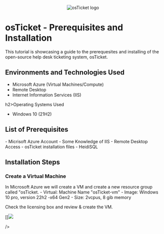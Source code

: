 <p align="center">
<img src="https://i.imgur.com/Clzj7Xs.png" alt="osTicket logo"/>
</p>

<h1>osTicket - Prerequisites and Installation</h1>
This tutorial is showcasing a guide to the prerequesites and installing of the open-source help desk ticketing system, osTicket.<br />

<h2>Environments and Technologies Used</h2>

- Microsoft Azure (Virtual Machines/Compute)
- Remote Desktop
- Internet Information Services (IIS)

h2>Operating Systems Used </h2>

- Windows 10</b> (21H2)

<h2>List of Prerequisites</h2>
- Micrisoft Azure Account
- Some Knowledge of IIS
- Remote Desktop Access
- osTicket installation files
- HeidiSQL

<h2>Installation Steps</h2>
<h3>Create a Virtual Machine</h3>
In Microsoft Azure we will create a VM and create a new resource group called "osTicket.
- Virtual: Machine Name "osTicket-vm"
- Image: Windows 10 pro, version 22h2 -x64 Gen2
- Size: 2vcpus, 8 gib memory

Check the licensing box and review & create the VM.
<p>
[[<img src="[(https://github.com/user-attachments/assets/6ff86484-1495-4bd0-9a56-c41345ebb7fd)](https://imgur.com/a/XI9pRoU)"](https://imgur.com/a/XI9pRoU)](https://imgur.com/a/XI9pRoU)
</p>

/>
</p>
<p>
